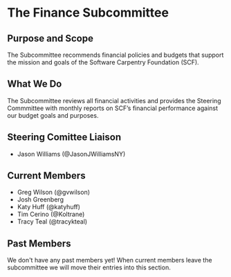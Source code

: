 # The Finance Subcommittee

## Purpose and Scope

The Subcommittee recommends financial policies and budgets that
support the mission and goals of the Software Carpentry Foundation
(SCF).

## What We Do

The Subcommittee reviews all financial activities and provides the
Steering Commmittee with monthly reports on SCF’s financial
performance against our budget goals and purposes.

## Steering Comittee Liaison

* Jason Williams (@JasonJWilliamsNY)

## Current Members

* Greg Wilson (@gvwilson)
* Josh Greenberg
* Katy Huff (@katyhuff)
* Tim Cerino (@Koltrane)
* Tracy Teal (@tracykteal)

## Past Members

We don't have any past members yet!  When current members leave the
subcommittee we will move their entries into this section.
